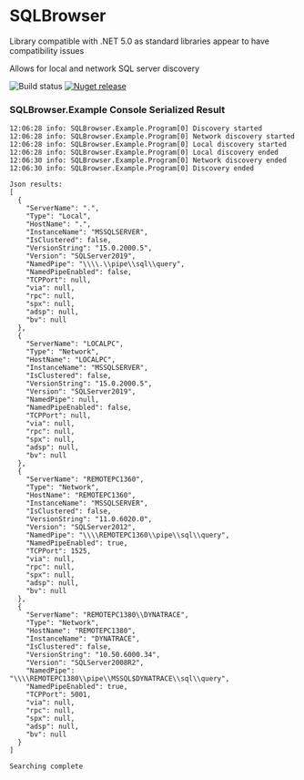 # SQLBrowser
Library compatible with .NET 5.0 as standard libraries appear to have compatibility issues

Allows for local and network SQL server discovery


![Build status](https://dev.azure.com/DevFromDownUnder/SQLBrowser/_apis/build/status/SQLBrowser-master-pushToGit)
[![Nuget release](https://img.shields.io/nuget/v/DevFromDownUnder.SQLBrowser.svg?style=flat&label=DevFromDownUnder.SQLBrowser&logo=nuget&color=blue)](https://www.nuget.org/packages/DevFromDownUnder.SQLBrowser/)

### SQLBrowser.Example Console Serialized Result
```
12:06:28 info: SQLBrowser.Example.Program[0] Discovery started
12:06:28 info: SQLBrowser.Example.Program[0] Network discovery started
12:06:28 info: SQLBrowser.Example.Program[0] Local discovery started
12:06:28 info: SQLBrowser.Example.Program[0] Local discovery ended
12:06:30 info: SQLBrowser.Example.Program[0] Network discovery ended
12:06:30 info: SQLBrowser.Example.Program[0] Discovery ended

Json results:
[
  {
    "ServerName": ".",
    "Type": "Local",
    "HostName": ".",
    "InstanceName": "MSSQLSERVER",
    "IsClustered": false,
    "VersionString": "15.0.2000.5",
    "Version": "SQLServer2019",
    "NamedPipe": "\\\\.\\pipe\\sql\\query",
    "NamedPipeEnabled": false,
    "TCPPort": null,
    "via": null,
    "rpc": null,
    "spx": null,
    "adsp": null,
    "bv": null
  },
  {
    "ServerName": "LOCALPC",
    "Type": "Network",
    "HostName": "LOCALPC",
    "InstanceName": "MSSQLSERVER",
    "IsClustered": false,
    "VersionString": "15.0.2000.5",
    "Version": "SQLServer2019",
    "NamedPipe": null,
    "NamedPipeEnabled": false,
    "TCPPort": null,
    "via": null,
    "rpc": null,
    "spx": null,
    "adsp": null,
    "bv": null
  },
  {
    "ServerName": "REMOTEPC1360",
    "Type": "Network",
    "HostName": "REMOTEPC1360",
    "InstanceName": "MSSQLSERVER",
    "IsClustered": false,
    "VersionString": "11.0.6020.0",
    "Version": "SQLServer2012",
    "NamedPipe": "\\\\REMOTEPC1360\\pipe\\sql\\query",
    "NamedPipeEnabled": true,
    "TCPPort": 1525,
    "via": null,
    "rpc": null,
    "spx": null,
    "adsp": null,
    "bv": null
  },
  {
    "ServerName": "REMOTEPC1380\\DYNATRACE",
    "Type": "Network",
    "HostName": "REMOTEPC1380",
    "InstanceName": "DYNATRACE",
    "IsClustered": false,
    "VersionString": "10.50.6000.34",
    "Version": "SQLServer2008R2",
    "NamedPipe": "\\\\REMOTEPC1380\\pipe\\MSSQL$DYNATRACE\\sql\\query",
    "NamedPipeEnabled": true,
    "TCPPort": 5001,
    "via": null,
    "rpc": null,
    "spx": null,
    "adsp": null,
    "bv": null
  }
]

Searching complete
```